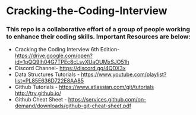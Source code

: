 # Cracking-the-Coding-Interview

### This repo is a collaborative effort of a group of people working to enhance their coding skills. Important Resources are below:

* Cracking the Coding Interview 6th Edition- https://drive.google.com/open?id=1pQQ9Ih04G7TPEc8cLsvXUaOUMxSJO51h
* Discord Channel- https://discord.gg/4QDX3x
* Data Structures Tutorials - https://www.youtube.com/playlist?list=PL85E636D722E8AA85
* Github Tutorials - https://www.atlassian.com/git/tutorials <br>
                     http://try.github.io/
* Github Cheat Sheet - https://services.github.com/on-demand/downloads/github-git-cheat-sheet.pdf
